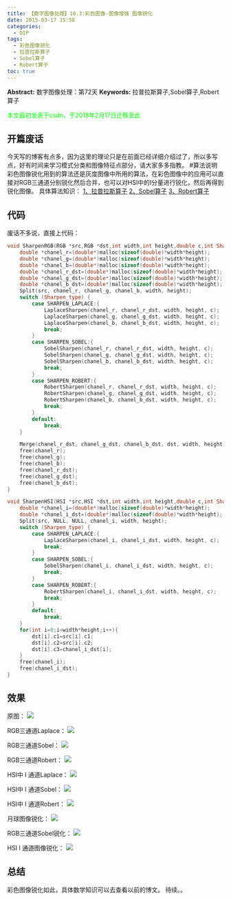 ```yaml
---
title: 【数字图像处理】10.3:彩色图像-图像增强 图像锐化
date: 2015-03-17 15:58
categories:
  - DIP
tags:
  - 彩色图像锐化
  - 拉普拉斯算子
  - Sobel算子
  - Robert算子
toc: true
---
```

**Abstract:** 数字图像处理：第72天
**Keywords:** 拉普拉斯算子,Sobel算子,Robert算子
<!--more-->
<font color="00FF00">本文最初发表于csdn，于2018年2月17日迁移至此</font>
## 开篇废话
今天写的博客有点多，因为这里的理论只是在前面已经详细介绍过了，所以多写点，好有时间来学习模式分类和图像特征点部分，请大家多多指教。
#算法说明
彩色图像锐化用到的算法还是灰度图像中所用的算法，在彩色图像中的应用可以直接对RGB三通道分别锐化然后合并，也可以对HSI中的I分量进行锐化，然后再得到锐化图像。
具体算法知识：
[1、拉普拉斯算子](http://face2ai.com/DIP-5-6-灰度图像-图像增强-拉普拉斯算子/)
[2、Sobel算子](http://face2ai.com/DIP-6-4-灰度图像-图像分割-Sobel算子/)
[3、Robert算子](http://face2ai.com/DIP-6-3-灰度图像-图像分割-Robert算子/)
## 代码
废话不多说，直接上代码：
```c++
void SharpenRGB(RGB *src,RGB *dst,int width,int height,double c,int Sharpen_type){
    double *chanel_r=(double*)malloc(sizeof(double)*width*height);
    double *chanel_g=(double*)malloc(sizeof(double)*width*height);
    double *chanel_b=(double*)malloc(sizeof(double)*width*height);
    double *chanel_r_dst=(double*)malloc(sizeof(double)*width*height);
    double *chanel_g_dst=(double*)malloc(sizeof(double)*width*height);
    double *chanel_b_dst=(double*)malloc(sizeof(double)*width*height);
    Split(src, chanel_r, chanel_g, chanel_b, width, height);
    switch (Sharpen_type) {
        case SHARPEN_LAPLACE:{
            LaplaceSharpen(chanel_r, chanel_r_dst, width, height, c);
            LaplaceSharpen(chanel_g, chanel_g_dst, width, height, c);
            LaplaceSharpen(chanel_b, chanel_b_dst, width, height, c);
            break;
        }
        case SHARPEN_SOBEL:{
            SobelSharpen(chanel_r, chanel_r_dst, width, height, c);
            SobelSharpen(chanel_g, chanel_g_dst, width, height, c);
            SobelSharpen(chanel_b, chanel_b_dst, width, height, c);
            break;
        }
        case SHARPEN_ROBERT:{
            RobertSharpen(chanel_r, chanel_r_dst, width, height, c);
            RobertSharpen(chanel_g, chanel_g_dst, width, height, c);
            RobertSharpen(chanel_b, chanel_b_dst, width, height, c);
            break;
        }
        default:
            break;
    }

    Merge(chanel_r_dst, chanel_g_dst, chanel_b_dst, dst, width, height);
    free(chanel_r);
    free(chanel_g);
    free(chanel_b);
    free(chanel_r_dst);
    free(chanel_g_dst);
    free(chanel_b_dst);
}

void SharpenHSI(HSI *src,HSI *dst,int width,int height,double c,int Sharpen_type){
    double *chanel_i=(double*)malloc(sizeof(double)*width*height);
    double *chanel_i_dst=(double*)malloc(sizeof(double)*width*height);
    Split(src, NULL, NULL, chanel_i, width, height);
    switch (Sharpen_type) {
        case SHARPEN_LAPLACE:{
            LaplaceSharpen(chanel_i, chanel_i_dst, width, height, c);
            break;
        }
        case SHARPEN_SOBEL:{
            SobelSharpen(chanel_i, chanel_i_dst, width, height, c);
            break;
        }
        case SHARPEN_ROBERT:{
            RobertSharpen(chanel_i, chanel_i_dst, width, height, c);
            break;
        }
        default:
            break;
    }
    for(int i=0;i<width*height;i++){
        dst[i].c1=src[i].c1;
        dst[i].c2=src[i].c2;
        dst[i].c3=chanel_i_dst[i];
    }
    free(chanel_i);
    free(chanel_i_dst);
}
```
## 效果
原图：
![](https://tony4ai-1251394096.cos.ap-hongkong.myqcloud.com/blog_images/DIP-10-3-彩色图像-图像增强-图像锐化/20150317154805748.png)

RGB三通道Laplace：
![](https://tony4ai-1251394096.cos.ap-hongkong.myqcloud.com/blog_images/DIP-10-3-彩色图像-图像增强-图像锐化/20150317155209223.png)

RGB三通道Sobel：
![](https://tony4ai-1251394096.cos.ap-hongkong.myqcloud.com/blog_images/DIP-10-3-彩色图像-图像增强-图像锐化/20150317155337410.png)

RGB三通道Robert：
![](https://tony4ai-1251394096.cos.ap-hongkong.myqcloud.com/blog_images/DIP-10-3-彩色图像-图像增强-图像锐化/20150317155248691.png)

HSI中 I 通道Laplace：
![](https://tony4ai-1251394096.cos.ap-hongkong.myqcloud.com/blog_images/DIP-10-3-彩色图像-图像增强-图像锐化/20150317155234134.png)

HSI中 I 通道Sobel：
![](https://tony4ai-1251394096.cos.ap-hongkong.myqcloud.com/blog_images/DIP-10-3-彩色图像-图像增强-图像锐化/20150317155250623.png)

HSI中 I 通道Robert：
![](https://tony4ai-1251394096.cos.ap-hongkong.myqcloud.com/blog_images/DIP-10-3-彩色图像-图像增强-图像锐化/20150317155434194.png)

月球图像锐化：
![](https://tony4ai-1251394096.cos.ap-hongkong.myqcloud.com/blog_images/DIP-10-3-彩色图像-图像增强-图像锐化/20150317155340590.png)

RGB三通道Sobel锐化：
![](https://tony4ai-1251394096.cos.ap-hongkong.myqcloud.com/blog_images/DIP-10-3-彩色图像-图像增强-图像锐化/20150317155547108.png)

HSI I 通道图像锐化：
![](https://tony4ai-1251394096.cos.ap-hongkong.myqcloud.com/blog_images/DIP-10-3-彩色图像-图像增强-图像锐化/20150317155452147.png)

## 总结
彩色图像锐化如此，具体数学知识可以去查看以前的博文。
待续。。
